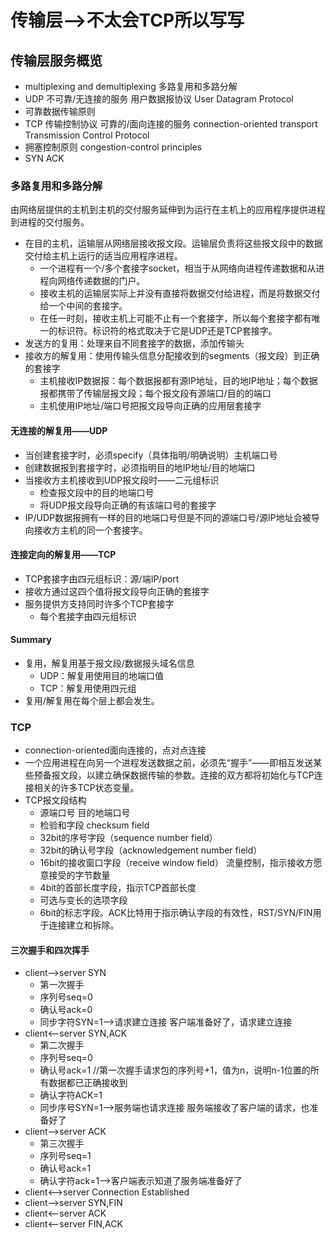 # 传输层-->不太会TCP所以写写
## 传输层服务概览
* multiplexing and demultiplexing 多路复用和多路分解
* UDP 不可靠/无连接的服务 用户数据报协议 User Datagram Protocol
* 可靠数据传输原则
* TCP 传输控制协议 可靠的/面向连接的服务 connection-oriented transport Transmission Control Protocol
* 拥塞控制原则 congestion-control principles
* SYN ACK
### 多路复用和多路分解
由网络层提供的主机到主机的交付服务延伸到为运行在主机上的应用程序提供进程到进程的交付服务。
* 在目的主机，运输层从网络层接收报文段。运输层负责将这些报文段中的数据交付给主机上运行的适当应用程序进程。
    * 一个进程有一个/多个套接字socket，相当于从网络向进程传递数据和从进程向网络传递数据的门户。
    * 接收主机的运输层实际上并没有直接将数据交付给进程，而是将数据交付给一个中间的套接字。
    * 在任一时刻，接收主机上可能不止有一个套接字，所以每个套接字都有唯一的标识符。标识符的格式取决于它是UDP还是TCP套接字。
* 发送方的复用：处理来自不同套接字的数据，添加传输头
* 接收方的解复用：使用传输头信息分配接收到的segments（报文段）到正确的套接字
    * 主机接收IP数据报：每个数据报都有源IP地址，目的地IP地址；每个数据报都携带了传输层报文段；每个报文段有源端口/目的的端口
    * 主机使用IP地址/端口号把报文段导向正确的应用层套接字
#### 无连接的解复用——UDP
* 当创建套接字时，必须specify（具体指明/明确说明）主机端口号
* 创建数据报到套接字时，必须指明目的地IP地址/目的地端口
* 当接收方主机接收到UDP报文段时——二元组标识
    * 检查报文段中的目的地端口号
    * 将UDP报文段导向正确的有该端口号的套接字
* IP/UDP数据报拥有一样的目的地端口号但是不同的源端口号/源IP地址会被导向接收方主机的同一个套接字。
#### 连接定向的解复用——TCP
* TCP套接字由四元组标识：源/端IP/port
* 接收方通过这四个值将报文段导向正确的套接字
* 服务提供方支持同时许多个TCP套接字
    * 每个套接字由四元组标识
#### Summary
* 复用，解复用基于报文段/数据报头域名信息
    * UDP：解复用使用目的地端口值
    * TCP：解复用使用四元组
* 复用/解复用在每个层上都会发生。
### TCP
* connection-oriented面向连接的，点对点连接
* 一个应用进程在向另一个进程发送数据之前，必须先“握手”——即相互发送某些预备报文段，以建立确保数据传输的参数。连接的双方都将初始化与TCP连接相关的许多TCP状态变量。
* TCP报文段结构
    * 源端口号 目的地端口号
    * 检验和字段 checksum field
    * 32bit的序号字段（sequence number field）
    * 32bit的确认号字段（acknowledgement number field）
    * 16bit的接收窗口字段（receive window field） 流量控制，指示接收方愿意接受的字节数量
    * 4bit的首部长度字段，指示TCP首部长度
    * 可选与变长的选项字段
    * 6bit的标志字段。ACK比特用于指示确认字段的有效性，RST/SYN/FIN用于连接建立和拆除。
#### 三次握手和四次挥手
* client-->server SYN
    * 第一次握手
    * 序列号seq=0
    * 确认号ack=0
    * 同步字符SYN=1-->请求建立连接 客户端准备好了，请求建立连接
* client<--server SYN,ACK
    * 第二次握手
    * 序列号seq=0
    * 确认号ack=1 //第一次握手请求包的序列号+1，值为n，说明n-1位置的所有数据都已正确接收到
    * 确认字符ACK=1
    * 同步序号SYN=1-->服务端也请求连接 服务端接收了客户端的请求，也准备好了
* client-->server ACK
    * 第三次握手
    * 序列号seq=1
    * 确认号ack=1
    * 确认字符ack=1-->客户端表示知道了服务端准备好了
* client<-->server Connection Established
* client-->server SYN,FIN
* client<--server ACK
* client<--server FIN,ACK